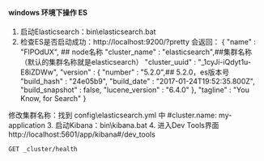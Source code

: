 #### windows 环境下操作 ES
1. 启动Elasticsearch：bin\elasticsearch.bat
2. 检查ES是否启动成功：http://localhost:9200/?pretty
会返回：
{
"name" : "FlPOdUX", ## node名称
"cluster_name" : "elasticsearch",##集群名称（默认的集群名称就是elasticsearch）
"cluster_uuid" : "_1cyJi-iQdyt1u-E8iZDWw",
"version" : {
"number" : "5.2.0",## 5.2.0，es版本号
"build_hash" : "24e05b9",
"build_date" : "2017-01-24T19:52:35.800Z",
"build_snapshot" : false,
"lucene_version" : "6.4.0"
},
"tagline" : "You Know, for Search"
}

修改集群名称：找到 config\elasticsearch.yml 中 #cluster.name: my-application
3. 启动Kibana：bin\kibana.bat
4. 进入Dev Tools界面 http://localhost:5601/app/kibana#/dev_tools
```
GET _cluster/health
```















